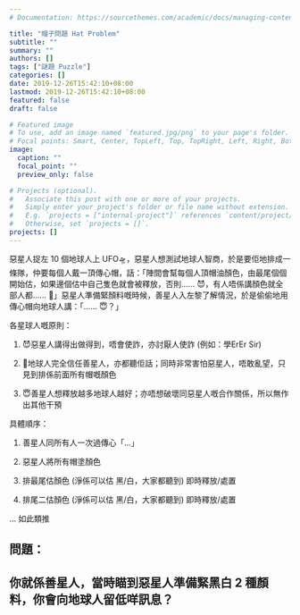 ```yaml
---
# Documentation: https://sourcethemes.com/academic/docs/managing-content/

title: "帽子問題 Hat Problem"
subtitle: ""
summary: ""
authors: []
tags: ["謎題 Puzzle"]
categories: []
date: 2019-12-26T15:42:10+08:00
lastmod: 2019-12-26T15:42:10+08:00
featured: false
draft: false

# Featured image
# To use, add an image named `featured.jpg/png` to your page's folder.
# Focal points: Smart, Center, TopLeft, Top, TopRight, Left, Right, BottomLeft, Bottom, BottomRight.
image:
  caption: ""
  focal_point: ""
  preview_only: false

# Projects (optional).
#   Associate this post with one or more of your projects.
#   Simply enter your project's folder or file name without extension.
#   E.g. `projects = ["internal-project"]` references `content/project/deep-learning/index.md`.
#   Otherwise, set `projects = []`.
projects: []
---
```

惡星人捉左 10 個地球人上 UFO🛸，惡星人想測試地球人智商，於是要佢地排成一條隊，仲要每個人戴一頂傳心帽，話：「陣間會幫每個人頂帽油顏色，由最尾個個開始估，如果邊個估中自己隻色就會被釋放，否則...... 😈，有人唔係講顏色就全部人都...... 👿」惡星人準備緊顏料嘅時候，善星人入左黎了解情況，於是偷偷地用傳心帽向地球人講：「...... 😇？」

各星球人嘅原則：

1. 😈惡星人講得出做得到，唔會使詐，亦討厭人使詐 (例如：學ErEr Sir)

2. 🥺地球人完全信任善星人，亦都聽佢話；同時非常害怕惡星人，唔敢亂望，只見到排係前面所有帽嘅顏色

3. 😇善星人想釋放越多地球人越好；亦唔想破壞同惡星人嘅合作關係，所以無作出其他干預

具體順序：

1. 善星人同所有人一次過傳心「...」

2. 惡星人將所有帽塗顏色

3. 排最尾估顏色 (淨係可以估 黑/白，大家都聽到) 即時釋放/處置

4. 排尾二估顏色 (淨係可以估 黑/白，大家都聽到) 即時釋放/處置

... 如此類推

## 問題：
## 你就係善星人，當時瞄到惡星人準備緊黑白 2 種顏料，你會向地球人留低咩訊息？
